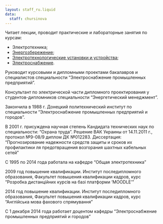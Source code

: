 ```yaml
---
layout: staff_ru.liquid
data:
  staff: chursinova
---
```


Читает лекции, проводит практические и лабораторные занятия по курсам:

- Электротехника;
- [Энергозбережение](../kurses.htm#energozber);
- [Электротехнологические установки и устройства](../kurses.htm#etup);
- [Электроснабжение](../kurses.htm#epp_nn).

Руководит курсовыми и дипломными проектами бакалавров и специалистов
специальности “Электроснабжение промышленных предприятий”.

Консультант по электрической части дипломного проектирования у
студентов-дипломников специальности “Энергетический менеджмент”.

Закончила в 1988 г. Донецкий политехнический институт по специальности
“Электроснабжение промышленных предприятий и городов”.

В 2001 г. присуждена научная степень Кандидата технических наук по
специальности: “Охрана труда”. Решение ВАК Украины от 14.11.2011 г.,
протокол №9-08/9 диплом ДК №012283. Диссертация: “Прогнозирование
надежности средств защиты и сроков их профилактики ля предотвращения
возгорания шахтных кабельных сетей”

С 1995 по 2014 года работала на кафедре “Общая электротехника”

2009 год повышение квалификации. Институт последипломного образования,
Факультет повышения квалификации кадров, курс “Розробка дистанційних
курсів на базі платформи ‘MOODLE’”

2014 год повышение квалификации. Институт последипломного образования,
Факультет повышения квалификации кадров, курс “Англійська мова фахового
спрямування”

С 1 декабря 2014 года работает доцентом кафедры “Электроснабжение
промышленных предприятий и городов”
